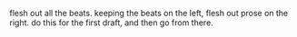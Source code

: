 flesh out all the beats. keeping the beats on the left, flesh out prose on the right.
do this for the first draft, and then go from there.

